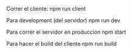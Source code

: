 Correr el cliente:
npm run client

Para development (del servidor)
npm run dev

Para correr el servidor en produccion
npm start

Para hacer el build del cliente
npm run build